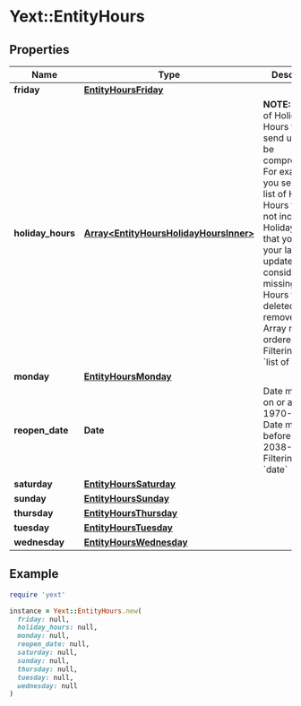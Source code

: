 # Yext::EntityHours

## Properties

| Name | Type | Description | Notes |
| ---- | ---- | ----------- | ----- |
| **friday** | [**EntityHoursFriday**](EntityHoursFriday.md) |  | [optional] |
| **holiday_hours** | [**Array&lt;EntityHoursHolidayHoursInner&gt;**](EntityHoursHolidayHoursInner.md) |  **NOTE:** The list of Holiday Hours that you send us must be comprehensive. For example, if you send us a list of Holiday Hours that does not include Holiday Hours that you sent in your last update, Yext considers the missing Holiday Hours to be deleted, and we remove them.    Array must be ordered.   Filtering Type: &#x60;list of object&#x60; | [optional] |
| **monday** | [**EntityHoursMonday**](EntityHoursMonday.md) |  | [optional] |
| **reopen_date** | **Date** |  Date must be on or after 1970-01-01 Date must be before or on 2038-01-01  Filtering Type: &#x60;date&#x60; | [optional] |
| **saturday** | [**EntityHoursSaturday**](EntityHoursSaturday.md) |  | [optional] |
| **sunday** | [**EntityHoursSunday**](EntityHoursSunday.md) |  | [optional] |
| **thursday** | [**EntityHoursThursday**](EntityHoursThursday.md) |  | [optional] |
| **tuesday** | [**EntityHoursTuesday**](EntityHoursTuesday.md) |  | [optional] |
| **wednesday** | [**EntityHoursWednesday**](EntityHoursWednesday.md) |  | [optional] |

## Example

```ruby
require 'yext'

instance = Yext::EntityHours.new(
  friday: null,
  holiday_hours: null,
  monday: null,
  reopen_date: null,
  saturday: null,
  sunday: null,
  thursday: null,
  tuesday: null,
  wednesday: null
)
```

